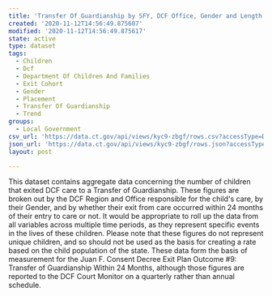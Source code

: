 ```yaml
---
title: 'Transfer Of Guardianship by SFY, DCF Office, Gender and Length of Stay'
created: '2020-11-12T14:56:49.875607'
modified: '2020-11-12T14:56:49.875617'
state: active
type: dataset
tags:
  - Children
  - Dcf
  - Department Of Children And Families
  - Exit Cohort
  - Gender
  - Placement
  - Transfer Of Guardianship
  - Trend
groups:
  - Local Government
csv_url: 'https://data.ct.gov/api/views/kyc9-zbgf/rows.csv?accessType=DOWNLOAD'
json_url: 'https://data.ct.gov/api/views/kyc9-zbgf/rows.json?accessType=DOWNLOAD'
layout: post

---
```

This dataset contains aggregate data concerning the number of children that exited DCF care to a Transfer of Guardianship.  These figures are broken out by the DCF Region and Office responsible for the child's care, by their Gender, and by whether their exit from care occurred within 24 months of their entry to care or not.  It would be appropriate to roll up the data from all variables across multiple time periods, as they represent specific events in the lives of these children.  Please note that these figures do not represent unique children, and so should not be used as the basis for creating a rate based on the child population of the state.  These data form the basis of measurement for the Juan F. Consent Decree Exit Plan Outcome #9: Transfer of Guardianship Within 24 Months, although those figures are reported to the DCF Court Monitor on a quarterly rather than annual schedule.

